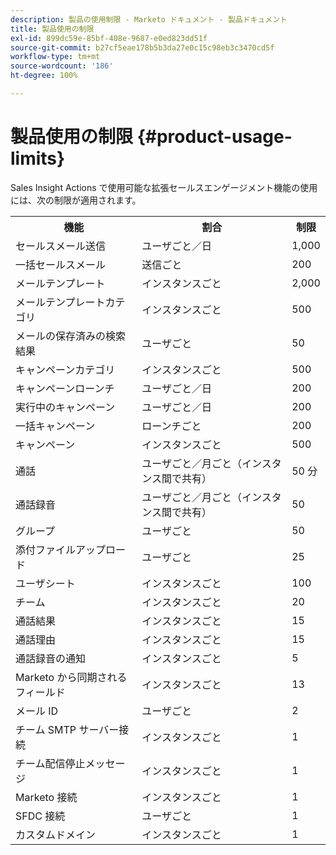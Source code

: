 ```yaml
---
description: 製品の使用制限 - Marketo ドキュメント - 製品ドキュメント
title: 製品使用の制限
exl-id: 899dc59e-85bf-408e-9687-e0ed823dd51f
source-git-commit: b27cf5eae178b5b3da27e0c15c98eb3c3470cd5f
workflow-type: tm+mt
source-wordcount: '186'
ht-degree: 100%

---
```


# 製品使用の制限 {#product-usage-limits}

Sales Insight Actions で使用可能な拡張セールスエンゲージメント機能の使用には、次の制限が適用されます。

<table>
  <th>機能</th>
  <th>割合</th>
  <th>制限</th>
 <tr>
  <td>セールスメール送信</td>
  <td>ユーザごと／日</td>
  <td>1,000</td>
 </tr>
 <tr>
  <td>一括セールスメール</td>
  <td>送信ごと</td>
  <td>200</td>
 </tr>
 <tr>
  <td>メールテンプレート</td>
  <td>インスタンスごと</td>
  <td>2,000</td>
 </tr>
 <tr>
  <td>メールテンプレートカテゴリ</td>
  <td>インスタンスごと</td>
  <td>500</td>
 </tr>
 <tr>
  <td>メールの保存済みの検索結果</td>
  <td>ユーザごと</td>
  <td>50</td>
 </tr>
 <tr>
  <td>キャンペーンカテゴリ</td>
  <td>インスタンスごと</td>
  <td>500</td>
 </tr>
 <tr>
  <td>キャンペーンローンチ</td>
  <td>ユーザごと／日</td>
  <td>200</td>
 </tr>
 <tr>
  <td>実行中のキャンペーン</td>
  <td>ユーザごと／日</td>
  <td>200</td>
 </tr>
 <tr>
  <td>一括キャンペーン</td>
  <td>ローンチごと</td>
  <td>200</td>
 </tr>
 <tr>
  <td>キャンペーン</td>
  <td>インスタンスごと</td>
  <td>500</td>
 </tr>
  <td>通話</td>
  <td>ユーザごと／月ごと（インスタンス間で共有）</td>
  <td>50 分</td>
 </tr>
 <tr>
  <td>通話録音</td>
  <td>ユーザごと／月ごと（インスタンス間で共有）</td>
  <td>50</td>
 </tr>
 <tr>
  <td>グループ</td>
  <td>ユーザごと</td>
  <td>50</td>
 </tr>
 <tr>
  <td>添付ファイルアップロード</td>
  <td>ユーザごと</td>
  <td>25</td>
 </tr>
 <tr>
  <td>ユーザシート</td>
  <td>インスタンスごと</td>
  <td>100</td>
 </tr>
 <tr>
  <td>チーム</td>
  <td>インスタンスごと</td>
  <td>20</td>
 </tr>
 <tr>
  <td>通話結果</td>
  <td>インスタンスごと</td>
  <td>15</td>
 </tr>
 <tr>
  <td>通話理由</td>
  <td>インスタンスごと</td>
  <td>15</td>
 </tr>
 <tr>
  <td>通話録音の通知</td>
  <td>インスタンスごと</td>
  <td>5</td>
 </tr>
 <tr>
  <td>Marketo から同期されるフィールド</td>
  <td>インスタンスごと</td>
  <td>13</td>
 </tr>
  <td>メール ID</td>
  <td>ユーザごと</td>
  <td>2</td>
 </tr>
 <tr>
  <td>チーム SMTP サーバー接続</td>
  <td>インスタンスごと</td>
  <td>1</td>
 </tr>
 <tr>
  <td>チーム配信停止メッセージ</td>
  <td>インスタンスごと</td>
  <td>1</td>
 </tr>
 <tr>
  <td>Marketo 接続</td>
  <td>インスタンスごと</td>
  <td>1</td>
 </tr>
 <tr>
  <td>SFDC 接続</td>
  <td>ユーザごと</td>
  <td>1</td>
 </tr>
 <tr>
  <td>カスタムドメイン</td>
  <td>インスタンスごと</td>
  <td>1</td>
 </tr>
</table>
